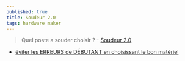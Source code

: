 ```yaml
---
published: true
title: Soudeur 2.0
tags: hardware maker
---
```

> Quel poste a souder choisir ? - [Soudeur 2.0](https://www.youtube.com/watch?v=OJNb0512_cg)

- [éviter les ERREURS de DÉBUTANT en choisissant le bon matériel](https://www.youtube.com/watch?v=aiNl3enuMzA)